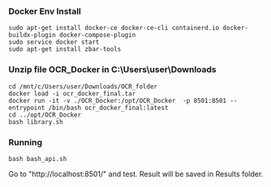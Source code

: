 ### Docker Env Install
```
sudo apt-get install docker-ce docker-ce-cli containerd.io docker-buildx-plugin docker-compose-plugin
sudo service docker start
sudo apt-get install zbar-tools
```
### Unzip file OCR_Docker in C:\Users\user\Downloads
```
cd /mnt/c/Users/user/Downloads/OCR_folder
docker load -i ocr_docker_final.tar
docker run -it -v ./OCR_Docker:/opt/OCR_Docker  -p 8501:8501 --entrypoint /bin/bash ocr_docker_final:latest
cd ../opt/OCR_Docker
bash library.sh
```
### Running
```
bash bash_api.sh
```
Go to "http://localhost:8501/" and test. Result will be saved in Results folder.
